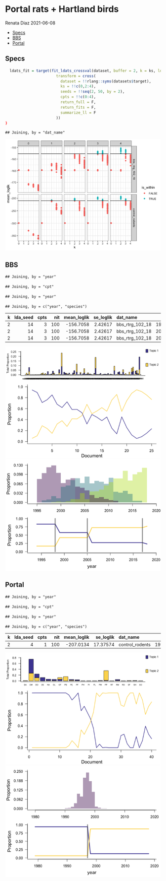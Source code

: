 Portal rats + Hartland birds
================
Renata Diaz
2021-06-08

  - [Specs](#specs)
  - [BBS](#bbs)
  - [Portal](#portal)

## Specs

``` r
  ldats_fit = target(fit_ldats_crossval(dataset, buffer = 2, k = ks, lda_seed = seeds, cpts = cpts, nit = 100),
                       transform = cross(
                         dataset = !!rlang::syms(datasets$target),
                         ks = !!c(0,2:4),
                         seeds = !!seq(2, 50, by = 2),
                         cpts = !!c(0:4),
                         return_full = F,
                         return_fits = F,
                         summarize_ll = F
                       ))
)
```

    ## Joining, by = "dat_name"

![](portal_hartland_explore_files/figure-gfm/unnamed-chunk-2-1.png)<!-- -->

## BBS

    ## Joining, by = "year"

    ## Joining, by = "cpt"

    ## Joining, by = "year"

    ## Joining, by = c("year", "species")

<div class="kable-table">

| k | lda\_seed | cpts | nit | mean\_loglik | se\_loglik | dat\_name          |    Mean | Median | Mode | Lower\_95% | Upper\_95% |   SD | MCMCerr |   AC10 |       ESS | cpt | nyears | width | width\_ratio | modal\_estimate | seg\_before | seg\_after | dissimilarity | overall\_r2 | species\_mean\_r2 |
| -: | --------: | ---: | --: | -----------: | ---------: | :----------------- | ------: | -----: | ---: | ---------: | ---------: | ---: | ------: | -----: | --------: | :-- | -----: | ----: | -----------: | --------------: | ----------: | ---------: | ------------: | ----------: | ----------------: |
| 2 |        14 |    3 | 100 |   \-156.7058 |    2.42617 | bbs\_rtrg\_102\_18 | 1999.93 |   1999 | 1998 |       1995 |       2007 | 3.66 |  0.1157 | 0.0343 | 168.90702 | 1   |     25 |    12 |         0.48 |            2003 |           1 |          2 |     0.1064246 |   0.9121069 |         0.8895563 |
| 2 |        14 |    3 | 100 |   \-156.7058 |    2.42617 | bbs\_rtrg\_102\_18 | 2005.92 |   2006 | 2005 |       1999 |       2014 | 4.32 |  0.1366 | 0.1010 |  98.96483 | 2   |     25 |    15 |         0.60 |            2007 |           2 |          3 |     0.0525105 |   0.9121069 |         0.8895563 |
| 2 |        14 |    3 | 100 |   \-156.7058 |    2.42617 | bbs\_rtrg\_102\_18 | 2011.93 |   2013 | 2017 |       2004 |       2017 | 3.98 |  0.1259 | 0.0097 | 266.67070 | 3   |     25 |    13 |         0.52 |            2011 |           3 |          4 |     0.0402261 |   0.9121069 |         0.8895563 |

</div>

![](portal_hartland_explore_files/figure-gfm/unnamed-chunk-3-1.png)<!-- -->![](portal_hartland_explore_files/figure-gfm/unnamed-chunk-3-2.png)<!-- -->

## Portal

    ## Joining, by = "year"

    ## Joining, by = "cpt"

    ## Joining, by = "year"

    ## Joining, by = c("year", "species")

<div class="kable-table">

| k | lda\_seed | cpts | nit | mean\_loglik | se\_loglik | dat\_name        |    Mean | Median | Mode | Lower\_95% | Upper\_95% |   SD | MCMCerr |   AC10 |      ESS | cpt | nyears | width | width\_ratio | modal\_estimate | seg\_before | seg\_after | dissimilarity | overall\_r2 | species\_mean\_r2 |
| -: | --------: | ---: | --: | -----------: | ---------: | :--------------- | ------: | -----: | ---: | ---------: | ---------: | ---: | ------: | -----: | -------: | :-- | -----: | ----: | -----------: | --------------: | ----------: | ---------: | ------------: | ----------: | ----------------: |
| 2 |         4 |    1 | 100 |   \-207.0134 |   17.37574 | control\_rodents | 1996.58 |   1997 | 1997 |       1993 |       1999 | 1.81 |  0.0572 | 0.0465 | 553.4217 | 1   |     40 |     6 |         0.15 |            1997 |           1 |          2 |      0.400603 |     0.82522 |         0.7036599 |

</div>

![](portal_hartland_explore_files/figure-gfm/unnamed-chunk-4-1.png)<!-- -->![](portal_hartland_explore_files/figure-gfm/unnamed-chunk-4-2.png)<!-- -->
